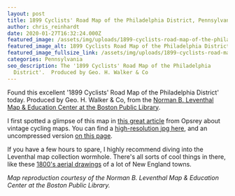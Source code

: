 ```yaml
---
layout: post
title: 1899 Cyclists' Road Map of the Philadelphia District, Pennsylvania
author: chris_reinhardt
date: 2020-01-27T16:32:24.000Z
featured_image: /assets/img/uploads/1899-cyclists-road-map-of-the-philadelphia-district-pa-small.jpg
featured_image_alt: 1899 Cyclists Road Map of the Philadelphia District
featured_image_fullsize_link: /assets/img/uploads/1899-cyclists-road-map-of-the-philadelphia-district-pa.jpg
categories: Pennsylvania
seo_description: The '1899 Cyclists' Road Map of the Philadelphia
  District'.  Produced by Geo. H. Walker & Co
---
```

Found this excellent '1899 Cyclists' Road Map of the Philadelphia District' today. Produced by Geo. H. Walker & Co, from the [Norman B. Leventhal Map & Education Center at the Boston Public Library](https://collections.leventhalmap.org/search/commonwealth:4m90fd265).

<!--more-->

I first spotted a glimpse of this map in [this great article](https://www.osprey.com/stories/vintage-cycling-maps/) from Opsrey about vintage cycling maps.  You can find a [high-resolution jpg here](/assets/img/uploads/1899-cyclists-road-map-of-the-philadelphia-district-pa.jpg), and an uncompressed version [on this page](https://collections.leventhalmap.org/search/commonwealth:4m90fd265). 

If you have a few hours to spare, I highly recommend diving into the Leventhal map collection wormhole.  There's all sorts of cool things in there, like these [1800's aerial drawings](https://collections.leventhalmap.org/search/commonwealth:cj82m038m) of a lot of New England towns.  

*Map reproduction courtesy of the Norman B. Leventhal Map & Education Center at the Boston Public Library.*
